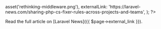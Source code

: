 <?php

use TiMacDonald\Website\Format;
use TiMacDonald\Website\Page;

/**
 * Props.
 *
 * @var string $projectBase
 * @var \TiMacDonald\Website\Request $request
 * @var \TiMacDonald\Website\Url $url
 * @var (callable(string): void) $e
 * @var \TiMacDonald\Website\Markdown $markdown
 * @var \TiMacDonald\Website\Collection $collection
 */

// ...

$page = Page::fromPost(
    file: __FILE__,
    title: "Sharing PHP-CS-Fixer rules across projects and teams",
    description: "This tutorial will show you how you can setup a repo that contains all your rules, and easily share them with others.",
    date: new DateTimeImmutable('@1588086000', new DateTimeZone('Australia/Melbourne')),
    image: $url->asset('rethinking-middleware.png'),
    externalLink: 'https://laravel-news.com/sharing-php-cs-fixer-rules-across-projects-and-teams',
);

?>

Read the full article on [Laravel News]({{ $page->external_link }}).
